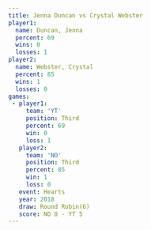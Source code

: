 ```yaml
---
title: Jenna Duncan vs Crystal Webster
player1:                
  name: Duncan, Jenna   
  percent: 69           
  wins: 0               
  losses: 1             
player2:                
  name: Webster, Crystal
  percent: 85           
  wins: 1               
  losses: 0             
games:
 - player1:         
     team: 'YT'     
     position: Third
     percent: 69    
     win: 0         
     loss: 1        
   player2:         
     team: 'NO'     
     position: Third
     percent: 85    
     win: 1         
     loss: 0        
   event: Hearts       
   year: 2018          
   draw: Round Robin(6)
   score: NO 8 - YT 5  
---
```

